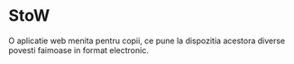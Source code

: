 # StoW

O aplicatie web menita pentru copii, ce pune la dispozitia acestora diverse povesti faimoase in format electronic.

